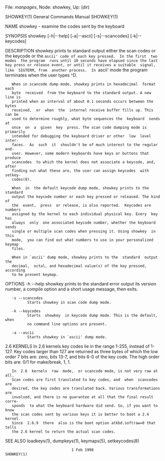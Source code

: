 File: *manpages*,  Node: showkey,  Up: (dir)

SHOWKEY(1)                  General Commands Manual                 SHOWKEY(1)



NAME
       showkey - examine the codes sent by the keyboard

SYNOPSIS
       showkey [-h|--help] [-a|--ascii] [-s|--scancodes] [-k|--keycodes]

DESCRIPTION
       showkey  prints to standard output either the scan codes or the keycode
       or the `ascii' code of each key pressed.  In the first  two  modes  the
       program  runs until 10 seconds have elapsed since the last key press or
       release event, or until it receives a suitable  signal,  like  SIGTERM,
       from  another process.  In `ascii' mode the program terminates when the
       user types ^D.

       When in scancode dump mode, showkey prints in hexadecimal  format  each
       byte  received  from the keyboard to the standard output. A new line is
       printed when an interval of about 0.1 seconds occurs between the  bytes
       received,  or  when  the  internal receive buffer fills up. This can be
       used to determine roughly, what byte sequences the  keyboard  sends  at
       once  on  a  given  key  press. The scan code dumping mode is primarily
       intended for debugging the keyboard driver or other  low  level  inter-
       faces.  As  such  it  shouldn't be of much interest to the regular end-
       user. However, some modern keyboards have keys or buttons that  produce
       scancodes  to which the kernel does not associate a keycode, and, after
       finding out what these are, the user can assign keycodes  with  setkey-
       codes(8).

       When  in  the default keycode dump mode, showkey prints to the standard
       output the keycode number or each key pressed or released. The kind  of
       the  event,  press  or release, is also reported.  Keycodes are numbers
       assigned by the kernel to each individual physical key. Every  key  has
       always  only  one associated keycode number, whether the keyboard sends
       single or multiple scan codes when pressing it. Using showkey  in  this
       mode,  you can find out what numbers to use in your personalized keymap
       files.

       When in `ascii' dump mode, showkey prints to the  standard  output  the
       decimal,  octal, and hexadecimal value(s) of the key pressed, according
       to he present keymap.

OPTIONS
       -h --help
              showkey prints to the standard error output its version  number,
              a compile option and a short usage message, then exits.

       -s --scancodes
              Starts showkey in scan code dump mode.

       -k --keycodes
              Starts  showkey  in keycode dump mode. This is the default, when
              no command line options are present.

       -a --ascii
              Starts showkey in `ascii' dump mode.

2.6 KERNELS
       In 2.6 kernels key codes lie in the range 1-255, instead of 1-127.  Key
       codes  larger  than  127  are  returned as three bytes of which the low
       order 7 bits are: zero, bits 13-7, and bits 6-0 of the key  code.   The
       high order bits are: 0/1 for make/break, 1, 1.

       In  2.6  kernels  raw  mode,  or scancode mode, is not very raw at all.
       Scan codes are first translated to key codes, and  when  scancodes  are
       desired, the key codes are translated back. Various transformations are
       involved, and there is no guarantee at all that the final result corre-
       sponds  to what the keyboard hardware did send. So, if you want to know
       the scan codes sent by various keys it is better to boot a 2.4  kernel.
       Since  2.6.9  there  also is the boot option atkbd.softraw=0 that tells
       the 2.6 kernel to return the actual scan codes.

SEE ALSO
       loadkeys(1), dumpkeys(1), keymaps(5), setkeycodes(8)



                                  1 Feb 1998                        SHOWKEY(1)
